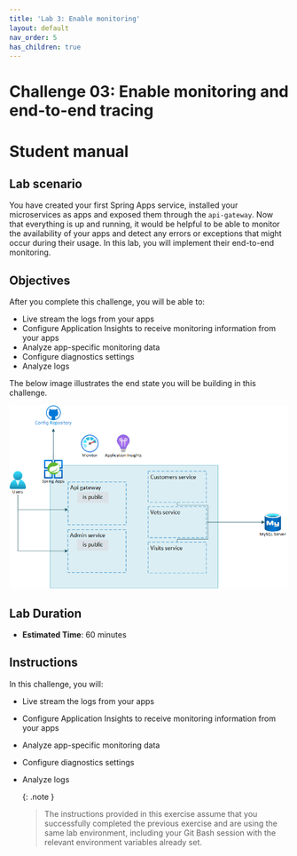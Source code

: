 ```yaml
---
title: 'Lab 3: Enable monitoring'
layout: default
nav_order: 5
has_children: true
---
```


# Challenge 03: Enable monitoring and end-to-end tracing

# Student manual

## Lab scenario

You have created your first Spring Apps service, installed your microservices as apps and exposed them through the `api-gateway`. Now that everything is up and running, it would be helpful to be able to monitor the availability of your apps and detect any errors or exceptions that might occur during their usage. In this lab, you will implement their end-to-end monitoring.

## Objectives

After you complete this challenge, you will be able to:

- Live stream the logs from your apps
- Configure Application Insights to receive monitoring information from your apps
- Analyze app-specific monitoring data
- Configure diagnostics settings
- Analyze logs

The below image illustrates the end state you will be building in this challenge.

![Challenge 3 architecture](../images/asa-openlab-3.png)

## Lab Duration

- **Estimated Time**: 60 minutes

## Instructions

In this challenge, you will:

- Live stream the logs from your apps
- Configure Application Insights to receive monitoring information from your apps
- Analyze app-specific monitoring data
- Configure diagnostics settings
- Analyze logs

   {: .note }
   > The instructions provided in this exercise assume that you successfully completed the previous exercise and are using the same lab environment, including your Git Bash session with the relevant environment variables already set.
